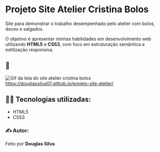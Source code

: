 # Projeto Site Atelier Cristina Bolos 

Site para demonstrar o trabalho desempenhado pelo atelier com bolos, doces e salgados.

O objetivo é apresentar minhas habilidades em desenvolvimento web utilizando **HTML5** e **CSS3**, com foco em estruturação semântica e estilização responsiva.

## 📸
<img src="tela-site-atelier.gif" alt= "Gif da tela do site atelier cristina bolos"> https://douglassilva07.github.io/projeto-site-atelier/

## 🧑‍💻 Tecnologias utilizadas:
- HTML5
- CSS3

### ✍️ Autor:

Feito por **Douglas Silva**
